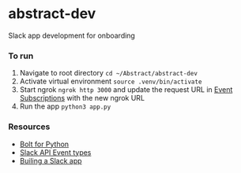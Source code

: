 # abstract-dev
Slack app development for onboarding

### To run
1. Navigate to root directory
```cd ~/Abstract/abstract-dev```
2. Activate virtual environment
```source .venv/bin/activate```
3. Start ngrok
```ngrok http 3000```
and update the request URL in [Event Subscriptions](https://api.slack.com/apps/A03TWDCUM2M/event-subscriptions?) with the new ngrok URL
4. Run the app
```python3 app.py```

### Resources
- [Bolt for Python](https://api.slack.com/start/building/bolt-python)
- [Slack API Event types](https://api.slack.com/events)
- [Builing a Slack app](https://api.slack.com/start/building)

